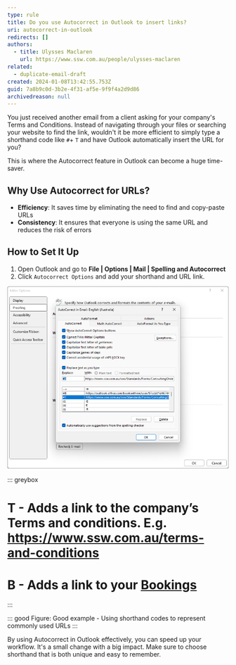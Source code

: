 ```yaml
---
type: rule
title: Do you use Autocorrect in Outlook to insert links?
uri: autocorrect-in-outlook
redirects: []
authors:
  - title: Ulysses Maclaren
    url: https://www.ssw.com.au/people/ulysses-maclaren
related:
  - duplicate-email-draft
created: 2024-01-08T13:42:55.753Z
guid: 7a8b9c0d-3b2e-4f31-af5e-9f9f4a2d9d86
archivedreason: null
---
```


You just received another email from a client asking for your company's Terms and Conditions. Instead of navigating through your files or searching your website to find the link, wouldn't it be more efficient to simply type a shorthand code like `#`+ `T` and have Outlook automatically insert the URL for you?

This is where the Autocorrect feature in Outlook can become a huge time-saver.

<!--endintro-->

## Why Use Autocorrect for URLs?

* **Efficiency**: It saves time by eliminating the need to find and copy-paste URLs
* **Consistency**: It ensures that everyone is using the same URL and reduces the risk of errors
  
## How to Set It Up

1. Open Outlook and go to **File | Options | Mail | Spelling and Autocorrect**  
2. Click `Autocorrect Options` and add your shorthand and URL link.

![Figure: Make sure you use short key combinations that are unlikely to be used normally, but still easy to remember](Outlook-image-uly.png)

::: greybox

# T - Adds a link to the company’s Terms and conditions. E.g. <https://www.ssw.com.au/terms-and-conditions>

# B - Adds a link to your [Bookings](/meeting-bookings)

:::

::: good
Figure: Good example - Using shorthand codes to represent commonly used URLs
:::

By using Autocorrect in Outlook effectively, you can speed up your workflow. It's a small change with a big impact. Make sure to choose shorthand that is both unique and easy to remember.
